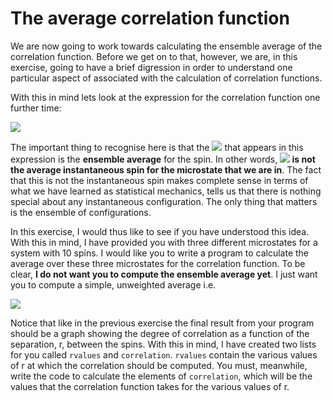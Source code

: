 # The average correlation function

We are now going to work towards calculating the ensemble average of the correlation function.   Before we get on to that, however, we are, in this exercise, going to have a brief digression in order to understand one particular aspect of associated with the calculation of correlation functions. 

With this in mind lets look at the expression for the correlation function one further time:

![](https://render.githubusercontent.com/render/math?math=\delta(r)=\frac{\frac{1}{N}\sum_{i=1}^N(s_i-\langle\s\rangle)(s_{i%2Br}-\langle\s\rangle)}{\frac{1}{N}\sum_{i=1}^N(s_i-\langle\s\rangle)^2})

The important thing to recognise here is that the ![](https://render.githubusercontent.com/render/math?math=\langle\s\rangle) that appears in this expression is the __ensemble average__ for the spin.  In other words, __![](https://render.githubusercontent.com/render/math?math=\langle\s\rangle) is not the average instantaneous spin for the microstate that we are in__.  The fact that this is not the instantaneous spin makes complete sense in terms of what we have learned as statistical mechanics, tells us that there is nothing special about any instantaneous configuration.  The only thing that matters is the ensemble of configurations.

In this exercise, I would thus like to see if you have understood this idea.  With this in mind, I have provided you with three different microstates for a system with 10 spins.  I would like you to write a program to calculate the average over these three microstates for the correlation function.  To be clear, __I do not want you to compute the ensemble average yet__.  I just want you to compute a simple, unweighted average i.e.

![](https://render.githubusercontent.com/render/math?math=\langle\X\rangle=\frac{1}{N}\sum_{i=1}^NX_i)

Notice that like in the previous exercise the final result from your program should be a graph showing the degree of correlation as a function of the separation, r, between the spins.  With this in mind, I have created two lists for you called `rvalues` and `correlation`.  `rvalues` contain the various values of r at which the correlation should be computed.  You must, meanwhile, write the code to calculate the elements of `correlation`, which will be the values that the correlation function takes for the various values of r.
 
